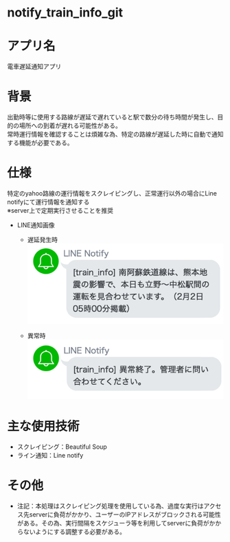 # notify_train_info_git

# アプリ名
電車遅延通知アプリ


# 背景
出勤時等に使用する路線が遅延で遅れていると駅で数分の待ち時間が発生し、目的の場所への到着が遅れる可能性がある。  
常時運行情報を確認することは煩雑な為、特定の路線が遅延した時に自動で通知する機能が必要である。

# 仕様
特定のyahoo路線の運行情報をスクレイピングし、正常運行以外の場合にLine notifyにて運行情報を通知する  
※server上で定期実行させることを推奨

* LINE通知画像
    * 遅延発生時
    ![遅延発生時](./image/delay.png)

    * 異常時
    ![異常時](./image/error.png)  

# 主な使用技術
  * スクレイピング：Beautiful Soup
  * ライン通知：Line notify

# その他
* 注記：本処理はスクレイピング処理を使用している為、過度な実行はアクセス先serverに負荷がかかり、ユーザーのIPアドレスがブロックされる可能性がある。その為、実行間隔をスケジューラ等を利用してserverに負荷がかからないようにする調整する必要がある。

